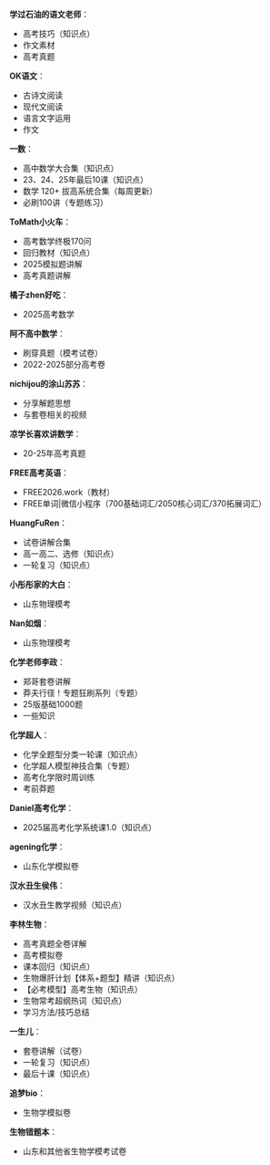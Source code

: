 **学过石油的语文老师**：

- 高考技巧（知识点）
- 作文素材
- 高考真题

**OK语文**：

- 古诗文阅读
- 现代文阅读
- 语言文字运用
- 作文

**一数**：

- 高中数学大合集（知识点）
- 23、24、25年最后10课（知识点）
- 数学 120+ 拔高系统合集（每周更新）
- 必刷100讲（专题练习）

**ToMath小火车**：

- 高考数学终极170问
- 回归教材（知识点）
- 2025模拟题讲解
- 高考真题讲解

**橘子zhen好吃**：

- 2025高考数学

**阿不高中数学**：

- 刷穿真题（模考试卷）
- 2022-2025部分高考卷

**nichijou的涂山苏苏**：

- 分享解题思想
- 与套卷相关的视频

**凉学长喜欢讲数学**：

- 20-25年高考真题

**FREE高考英语**：

- FREE2026.work（教材）
- FREE单词|微信小程序（700基础词汇/2050核心词汇/370拓展词汇）

**HuangFuRen**：

- 试卷讲解合集
- 高一高二、选修（知识点）
- 一轮复习（知识点）

**小彤彤家的大白**：

- 山东物理模考

**Nan如烟**：

- 山东物理模考

**化学老师李政**：

- 郑哥套卷讲解
- 莽夫行径！专题狂刷系列（专题）
- 25版基础1000题
- 一些知识

**化学超人**：

- 化学全题型分类一轮课（知识点）
- 化学超人模型神技合集（专题）
- 高考化学限时周训练
- 考前莽题

**Daniel高考化学**：

- 2025届高考化学系统课1.0（知识点）

**agening化学**：

- 山东化学模拟卷

**汉水丑生侯伟**：

- 汉水丑生教学视频（知识点）

**李林生物**：

- 高考真题全卷详解
- 高考模拟卷
- 课本回归（知识点）
- 生物爆肝计划【体系+题型】精讲（知识点）
- 【必考模型】高考生物（知识点）
- 生物常考超纲热词（知识点）
- 学习方法/技巧总结

**一生儿**：

- 套卷讲解（试卷）
- 一轮复习（知识点）
- 最后十课（知识点）

**追梦bio**：

- 生物学模拟卷

**生物错题本**：

- 山东和其他省生物学模考试卷
